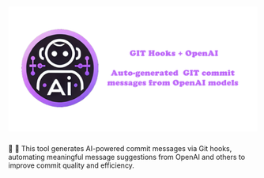 # ![GIT Hooks + OpenAI - Generate GIT commit messages from Open AI](docs/splash.png)

🧠 🧰 This tool generates AI-powered commit messages via Git hooks, automating meaningful message suggestions from OpenAI and others to improve commit quality and efficiency.
